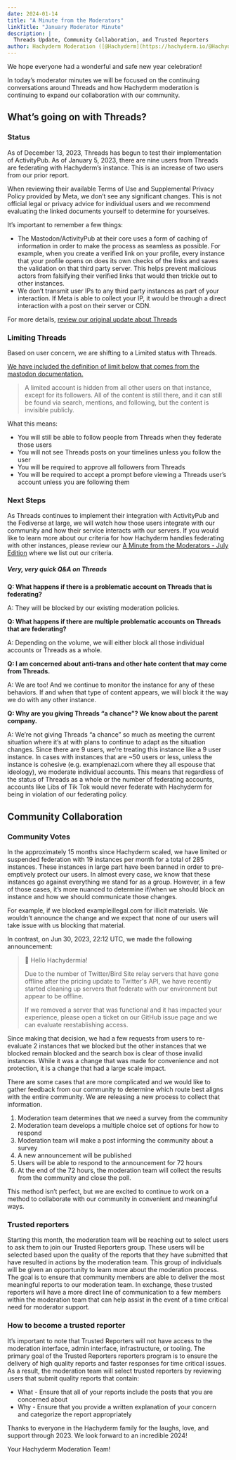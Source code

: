 ```yaml
---
date: 2024-01-14
title: "A Minute from the Moderators"
linkTitle: "January Moderator Minute"
description: |
  Threads Update, Community Collaboration, and Trusted Reporters
author: Hachyderm Moderation ([@Hachyderm](https://hachyderm.io/@Hachyderm))
---
```

 
We hope everyone had a wonderful and safe new year celebration!
 
In today’s moderator minutes we will be focused on the continuing conversations around Threads and how Hachyderm moderation is continuing to expand our collaboration with our community.
 
## What’s going on with Threads?

### Status

As of December 13, 2023, Threads has begun to test their implementation of ActivityPub. As of January 5, 2023, there are nine users from Threads are federating with Hachyderm’s instance. This is an increase of two users from our prior report.

When reviewing their available Terms of Use and Supplemental Privacy Policy provided by Meta, we don’t see any significant changes. This is not official legal or privacy advice for individual users and we recommend evaluating the linked documents yourself to determine for yourselves.

It’s important to remember a few things:
- The Mastodon/ActivityPub at their core uses a form of caching of information in order to make the process as seamless as possible. For example, when you create a verified link on your profile, every instance that your profile opens on does its own checks of the links and saves the validation on that third party server. This helps prevent malicious actors from falsifying their verified links that would then trickle out to other instances.
- We don’t transmit user IPs to any third party instances as part of your interaction. If Meta is able to collect your IP, it would be through a direct interaction with a post on their server or CDN.

For more details, [review our original update about Threads](https://community.hachyderm.io/blog/2023/12/23/threads-update/)

### Limiting Threads

Based on user concern, we are shifting to a Limited status with Threads.

[We have included the definition of limit below that comes from the mastodon documentation.](https://docs.joinmastodon.org/admin/moderation/#limit-user)

> A limited account is hidden from all other users on that instance, except for its followers. All of the content is still there, and it can still be found via search, mentions, and following, but the content is invisible publicly.

What this means:
- You will still be able to follow people from Threads when they federate those users
- You will not see Threads posts on your timelines unless you follow the user
- You will be required to approve all followers from Threads
- You will be required to accept a prompt before viewing a Threads user’s account unless you are following them

### Next Steps

As Threads continues to implement their integration with ActivityPub and the Fediverse at large, we will watch how those users integrate with our community and how their service interacts with our servers. If you would like to learn more about our criteria for how Hachyderm handles federating with other instances, please review our [A Minute from the Moderators - July Edition](https://community.hachyderm.io/blog/2023/07/07/a-minute-from-the-moderators/) where we list out our criteria.

##### Very, very quick Q&A on Threads

**Q: What happens if there is a problematic account on Threads that is federating?**

A: They will be blocked by our existing moderation policies.

**Q: What happens if there are multiple problematic accounts on Threads that are federating?**

A: Depending on the volume, we will either block all those individual accounts or Threads as a whole.

**Q: I am concerned about anti-trans and other hate content that may come from Threads.**

A: We are too! And we continue to monitor the instance for any of these behaviors. If and when that type of content appears, we will block it the way we do with any other instance.

**Q: Why are you giving Threads “a chance”? We know about the parent company.**

A: We’re not giving Threads “a chance” so much as meeting the current situation where it’s at with plans to continue to adapt as the situation changes. Since there are 9 users, we’re treating this instance like a 9 user instance. In cases with instances that are ~50 users or less, unless the instance is cohesive (e.g. examplenazi.com where they all espouse that ideology), we moderate individual accounts. This means that regardless of the status of Threads as a whole or the number of federating accounts, accounts like Libs of Tik Tok would never federate with Hachyderm for being in violation of our federating policy.

## Community Collaboration

### Community Votes
In the approximately 15 months since Hachyderm scaled, we have limited or suspended federation with 19 instances per month for a total of 285 instances. These instances in large part have been banned in order to pre-emptively protect our users. In almost every case, we know that these instances go against everything we stand for as a group. However, in a few of those cases, it’s more nuanced to determine if/when we should block an instance and how we should communicate those changes.

For example, if we blocked exampleillegal.com for illicit materials. We wouldn’t announce the change and we expect that none of our users will take issue with us blocking that material.

In contrast, on Jun 30, 2023, 22:12  UTC, we made the following announcement:

>👋 Hello Hachydermia!
>
>Due to the number of Twitter/Bird Site relay servers that have gone offline after the pricing update to Twitter's API, we have recently started cleaning up servers that federate with our environment but appear to be offline.
>
>If we removed a server that was functional and it has impacted your experience, please open a ticket on our GitHub issue page and we can evaluate reestablishing access.

Since making that decision, we had a few requests from users to re-evaluate 2 instances that we blocked but the other instances that we blocked remain blocked and the search box is clear of those invalid instances. While it was a change that was made for convenience and not protection, it is a change that had a large scale impact.

There are some cases that are more complicated and we would like to gather feedback from our community to determine which route best aligns with the entire community. We are releasing a new process to collect that information.
1. Moderation team determines that we need a survey from the community
1. Moderation team develops a multiple choice set of options for how to respond
1. Moderation team will make a post informing the community about a survey
1. A new announcement will be published
1. Users will be able to respond to the announcement for 72 hours
1. At the end of the 72 hours, the moderation team will collect the results from the community and close the poll.

This method isn’t perfect, but we are excited to continue to work on a method to collaborate with our community in convenient and meaningful ways.

### Trusted reporters

Starting this month, the moderation team will be reaching out to select users to ask them to join our Trusted Reporters group. These users will be selected based upon the quality of the reports that they have submitted that have resulted in actions by the moderation team. This group of individuals will be given an opportunity to learn more about the moderation process. The goal is to ensure that community members are able to deliver the most meaningful reports to our moderation team. In exchange, these trusted reporters will have a more direct line of communication to a few members within the moderation team that can help assist in the event of a time critical need for moderator support.

### How to become a trusted reporter

It’s important to note that Trusted Reporters will not have access to the moderation interface, admin interface, infrastructure, or tooling. The primary goal of the Trusted Reporters reporters program is to ensure the delivery of high quality reports and faster responses for time critical issues. As a result, the moderation team will select trusted reporters by reviewing users that submit quality reports that contain:
- What - Ensure that all of your reports include the posts that you are concerned about
- Why - Ensure that you provide a written explanation of your concern and categorize the report appropriately

Thanks to everyone in the Hachyderm family for the laughs, love, and support through 2023. We look forward to an incredible 2024!

Your Hachyderm Moderation Team!
